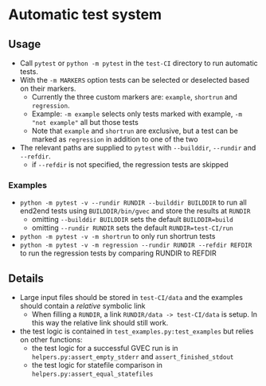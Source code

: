 # Automatic test system

## Usage
* Call `pytest` or `python -m pytest` in the `test-CI` directory to run automatic tests.
* With the `-m MARKERS` option tests can be selected or deselected based on their markers.
    * Currently the three custom markers are: `example`, `shortrun` and `regression`.
    * Example: `-m example` selects only tests marked with example, `-m "not example"` all but those tests
    * Note that `example` and `shortrun` are exclusive, but a test can be marked as `regression` in addition to one of the two
* The relevant paths are supplied to `pytest` with `--builddir`, `--rundir` and `--refdir`.
    * if `--refdir` is not specified, the regression tests are skipped

### Examples
* `python -m pytest -v --rundir RUNDIR --builddir BUILDDIR` to run all end2end tests using `BUILDDIR/bin/gvec` and store the results at `RUNDIR`
    * omitting `--builddir BUILDDIR` sets the default `BUILDDIR=build`
    * omitting `--rundir RUNDIR` sets the default `RUNDIR=test-CI/run`
* `python -m pytest -v -m shortrun` to only run shortrun tests
* `python -m pytest -v -m regression --rundir RUNDIR --refdir REFDIR` to run the regression tests by comparing RUNDIR to REFDIR

## Details
* Large input files should be stored in `test-CI/data` and the examples should contain a *relative* symbolic link
    * When filling a `RUNDIR`, a link `RUNDIR/data -> test-CI/data` is setup. In this way the relative link should still work.
* the test logic is contained in `test_examples.py:test_examples` but relies on other functions:
    * the test logic for a successful GVEC run is in `helpers.py:assert_empty_stderr` and `assert_finished_stdout`
    * the test logic for statefile comparison in `helpers.py:assert_equal_statefiles`